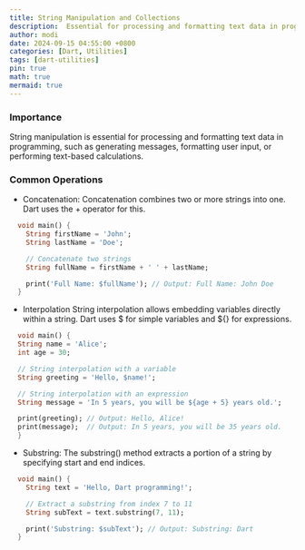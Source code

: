 ```yaml
---
title: String Manipulation and Collections
description:  Essential for processing and formatting text data in programming,
author: modi
date: 2024-09-15 04:55:00 +0800
categories: [Dart, Utilities]
tags: [dart-utilities]
pin: true
math: true
mermaid: true
---
```


### Importance
  String manipulation is essential for processing and formatting text data in programming, such as generating messages, formatting user input, or performing text-based calculations.

### Common Operations
  - Concatenation: Concatenation combines two or more strings into one. Dart uses the + operator for this.
```dart
  void main() {
    String firstName = 'John';
    String lastName = 'Doe';

    // Concatenate two strings
    String fullName = firstName + ' ' + lastName;

    print('Full Name: $fullName'); // Output: Full Name: John Doe
  }
```



  - Interpolation String interpolation allows embedding variables directly within a string. Dart uses $ for simple variables and ${} for expressions.

```dart
  void main() {
  String name = 'Alice';
  int age = 30;

  // String interpolation with a variable
  String greeting = 'Hello, $name!';

  // String interpolation with an expression
  String message = 'In 5 years, you will be ${age + 5} years old.';

  print(greeting); // Output: Hello, Alice!
  print(message);  // Output: In 5 years, you will be 35 years old.
  }
```




  - Substring: The substring() method extracts a portion of a string by specifying start and end indices.

```dart
  void main() {
    String text = 'Hello, Dart programming!';

    // Extract a substring from index 7 to 11
    String subText = text.substring(7, 11);

    print('Substring: $subText'); // Output: Substring: Dart
  }
```
